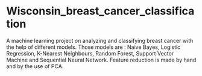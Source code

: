 # Wisconsin_breast_cancer_classification
A machine learning project on analyzing and classifying breast cancer with the help of different models.
Those models are : Naive Bayes, Logistic Regression, K-Nearest Neighbours, Random Forest, Support Vector Machine and Sequential Neural Network.
Feature reduction is made by hand and by the use of PCA.
